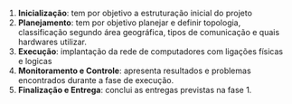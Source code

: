 1. **Inicialização**: tem por objetivo a estruturação inicial do projeto
2. **Planejamento**: tem por objetivo planejar e definir topologia, classificação segundo área geográfica, tipos de comunicação e quais hardwares utilizar.
3. **Execução**: implantação da rede de computadores com ligações físicas e logicas
4. **Monitoramento e Controle**: apresenta resultados e problemas encontrados durante a fase de execução.
5. **Finalização e Entrega**: conclui as entregas previstas na fase 1.
